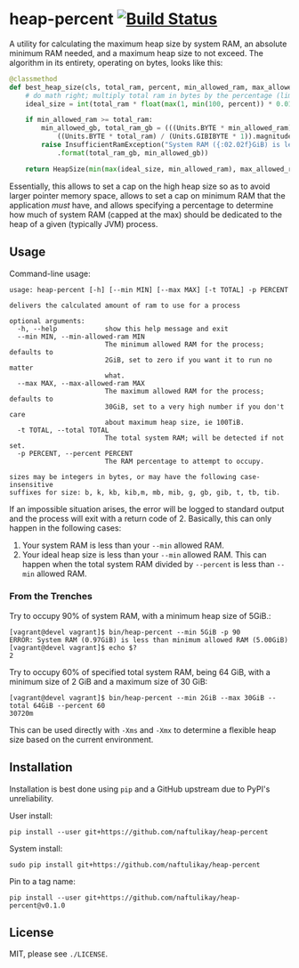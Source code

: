 # heap-percent [![Build Status][svg-travis]][travis]

A utility for calculating the maximum heap size by system RAM, an absolute minimum RAM needed, and a maximum heap size
to not exceed. The algorithm in its entirety, operating on bytes, looks like this:

```python
@classmethod
def best_heap_size(cls, total_ram, percent, min_allowed_ram, max_allowed_ram):
    # do math right; multiply total ram in bytes by the percentage (limited to 1-100) multiplied by 0.01 to shift
    ideal_size = int(total_ram * float(max(1, min(100, percent)) * 0.01))

    if min_allowed_ram >= total_ram:
        min_allowed_gb, total_ram_gb = (((Units.BYTE * min_allowed_ram) / (Units.GIBIBYTE * 1))).magnitude, \
            ((Units.BYTE * total_ram) / (Units.GIBIBYTE * 1)).magnitude
        raise InsufficientRamException("System RAM ({:02.02f}GiB) is less than minimum allowed RAM ({:02.02f}GiB)"
            .format(total_ram_gb, min_allowed_gb))

    return HeapSize(min(max(ideal_size, min_allowed_ram), max_allowed_ram))
```

Essentially, this allows to set a cap on the high heap size so as to avoid larger pointer memory space, allows to
set a cap on minimum RAM that the application _must_ have, and allows specifying a percentage to determine how much
of system RAM (capped at the max) should be dedicated to the heap of a given (typically JVM) process.

## Usage

Command-line usage:

```
usage: heap-percent [-h] [--min MIN] [--max MAX] [-t TOTAL] -p PERCENT

delivers the calculated amount of ram to use for a process

optional arguments:
  -h, --help            show this help message and exit
  --min MIN, --min-allowed-ram MIN
                        The minimum allowed RAM for the process; defaults to
                        2GiB, set to zero if you want it to run no matter
                        what.
  --max MAX, --max-allowed-ram MAX
                        The maximum allowed RAM for the process; defaults to
                        30GiB, set to a very high number if you don't care
                        about maximum heap size, ie 100TiB.
  -t TOTAL, --total TOTAL
                        The total system RAM; will be detected if not set.
  -p PERCENT, --percent PERCENT
                        The RAM percentage to attempt to occupy.

sizes may be integers in bytes, or may have the following case-insensitive
suffixes for size: b, k, kb, kib,m, mb, mib, g, gb, gib, t, tb, tib.
```

If an impossible situation arises, the error will be logged to standard output and the process will exit with a return
code of 2. Basically, this can only happen in the following cases:

 1. Your system RAM is less than your `--min` allowed RAM.
 1. Your ideal heap size is less than your `--min` allowed RAM. This can happen when the total system RAM divided by
    `--percent` is less than `--min` allowed RAM.

### From the Trenches

Try to occupy 90% of system RAM, with a minimum heap size of 5GiB.:

```
[vagrant@devel vagrant]$ bin/heap-percent --min 5GiB -p 90
ERROR: System RAM (0.97GiB) is less than minimum allowed RAM (5.00GiB)
[vagrant@devel vagrant]$ echo $?
2
```

Try to occupy 60% of specified total system RAM, being 64 GiB, with a minimum size of 2 GiB and a maximum size of 30
GiB:

```
[vagrant@devel vagrant]$ bin/heap-percent --min 2GiB --max 30GiB --total 64GiB --percent 60
30720m
```

This can be used directly with `-Xms` and `-Xmx` to determine a flexible heap size based on the current environment.

## Installation

Installation is best done using `pip` and a GitHub upstream due to PyPI's unreliability.

User install:

```
pip install --user git+https://github.com/naftulikay/heap-percent
```

System install:

```
sudo pip install git+https://github.com/naftulikay/heap-percent
```

Pin to a tag name:

```
pip install --user git+https://github.com/naftulikay/heap-percent@v0.1.0
```

## License

MIT, please see `./LICENSE`.


 [svg-travis]: https://travis-ci.org/naftulikay/heap-percent.svg?branch=develop
 [travis]: https://travis-ci.org/naftulikay/heap-percent
